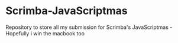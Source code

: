 # Scrimba-JavaScriptmas
Repository to store all my submission for Scrimba's JavaScriptmas - Hopefully i win the macbook too
